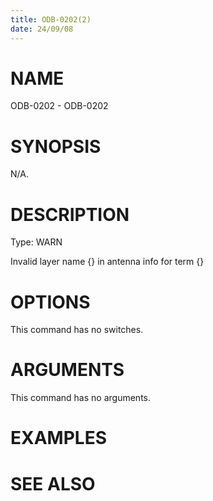 ```yaml
---
title: ODB-0202(2)
date: 24/09/08
---
```


# NAME

ODB-0202 - ODB-0202

# SYNOPSIS

N/A.

# DESCRIPTION

Type: WARN

Invalid layer name {} in antenna info for term {}

# OPTIONS

This command has no switches.

# ARGUMENTS

This command has no arguments.

# EXAMPLES

# SEE ALSO
